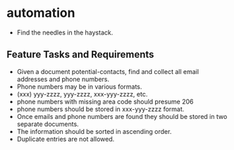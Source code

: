 # automation
- Find the needles in the haystack.

## Feature Tasks and Requirements
- Given a document potential-contacts, find and collect all email addresses and phone numbers.
- Phone numbers may be in various formats.
- (xxx) yyy-zzzz, yyy-zzzz, xxx-yyy-zzzz, etc.
- phone numbers with missing area code should presume 206
- phone numbers should be stored in xxx-yyy-zzzz format.
- Once emails and phone numbers are found they should be stored in two separate documents.
- The information should be sorted in ascending order.
- Duplicate entries are not allowed.